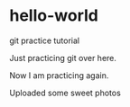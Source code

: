 # hello-world
git practice tutorial

Just practicing git over here.

Now I am practicing again. 

Uploaded some sweet photos
